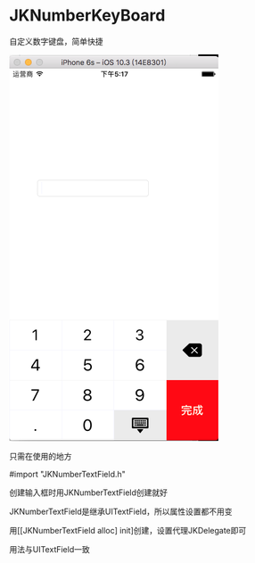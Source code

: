 # JKNumberKeyBoard
自定义数字键盘，简单快捷

![image](https://github.com/JKshared92/JKNumberKeyBoard/blob/master/image/%E5%B1%8F%E5%B9%95%E5%BF%AB%E7%85%A7%202017-06-22%2017.17.01.png?raw=true)

只需在使用的地方<br>

#import "JKNumberTextField.h"<br>

创建输入框时用JKNumberTextField创建就好<br>

JKNumberTextField是继承UITextField，所以属性设置都不用变<br>

用[[JKNumberTextField alloc] init]创建，设置代理JKDelegate即可<br>

用法与UITextField一致
